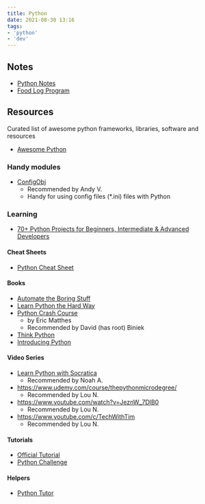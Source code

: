 ```yaml
---
title: Python
date: 2021-08-30 13:16
tags:
- 'python'
- 'dev'
---
```


## Notes

* [Python Notes](20210910055625-python-notes.md)
* [Food Log Program](20211022061431-food-log-program.md)

## Resources

Curated list of awesome python frameworks, libraries, software and resources

* [Awesome Python](https://github.com/vinta/awesome-python)

### Handy modules

* [ConfigObj](https://configobj.readthedocs.io/en/latest/configobj.html)
  + Recommended by Andy V.
  + Handy for using config files (*.ini) files with Python

### Learning

* [70+ Python Projects for Beginners, Intermediate & Advanced Developers][1]

[1]: https://www.theinsaneapp.com/2021/06/list-of-python-projects-with-source-code-and-tutorials.html


#### Cheat Sheets

* [Python Cheat Sheet](https://www.pythoncheatsheet.org)

#### Books

* [Automate the Boring Stuff](https://automatetheboringstuff.com)
* [Learn Python the Hard Way](https://learncodethehardway.org/python/)
* [Python Crash Course](https://ehmatthes.github.io/pcc/)
  + by Eric Matthes
  + Recommended by David (has root) Biniek
* [Think Python](https://open.umn.edu/opentextbooks/textbooks/43)
* [Introducing Python](https://www.amazon.com/Introducing-Python-Modern-Computing-Packages/dp/1449359361)

#### Video Series

* [Learn Python with Socratica](https://youtu.be/bY6m6_IIN94)
  + Recommended by Noah A.
* https://www.udemy.com/course/thepythonmicrodegree/
  + Recommended by Lou N.
* https://www.youtube.com/watch?v=JeznW_7DlB0
  + Recommended by Lou N.
* https://www.youtube.com/c/TechWithTim
  + Recommended by Lou N.

#### Tutorials

* [Official Tutorial](https://docs.python.org/3/tutorial/index.html)
* [Python Challenge](http://www.pythonchallenge.com)

#### Helpers

* [Python Tutor](https://pythontutor.com)
